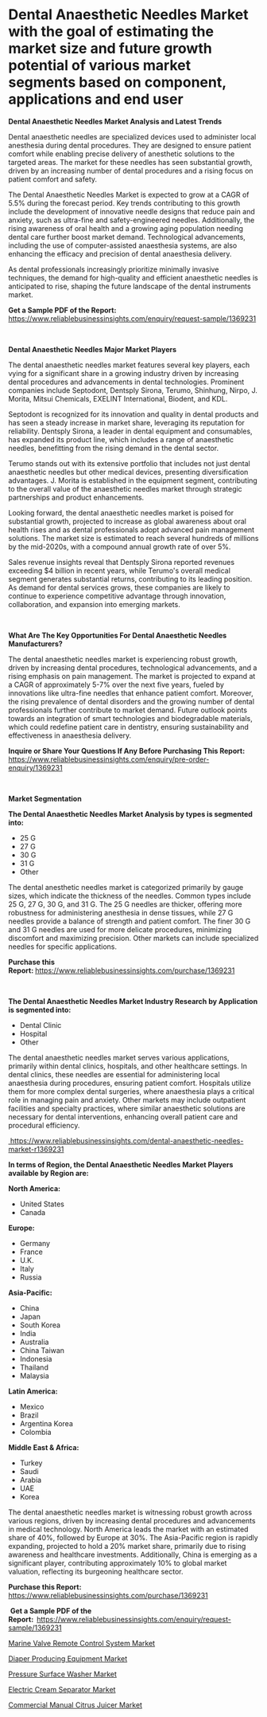 <p><h1>Dental Anaesthetic Needles Market with the goal of estimating the market size and future growth potential of various market segments based on component, applications and end user</h1></p><p><strong>Dental Anaesthetic Needles Market Analysis and Latest Trends</strong></p>
<p><p>Dental anaesthetic needles are specialized devices used to administer local anesthesia during dental procedures. They are designed to ensure patient comfort while enabling precise delivery of anesthetic solutions to the targeted areas. The market for these needles has seen substantial growth, driven by an increasing number of dental procedures and a rising focus on patient comfort and safety.</p><p>The Dental Anaesthetic Needles Market is expected to grow at a CAGR of 5.5% during the forecast period. Key trends contributing to this growth include the development of innovative needle designs that reduce pain and anxiety, such as ultra-fine and safety-engineered needles. Additionally, the rising awareness of oral health and a growing aging population needing dental care further boost market demand. Technological advancements, including the use of computer-assisted anaesthesia systems, are also enhancing the efficacy and precision of dental anaesthesia delivery. </p><p>As dental professionals increasingly prioritize minimally invasive techniques, the demand for high-quality and efficient anaesthetic needles is anticipated to rise, shaping the future landscape of the dental instruments market.</p></p>
<p><strong>Get a Sample PDF of the Report:&nbsp;</strong> <a href="https://www.reliablebusinessinsights.com/enquiry/request-sample/1369231?utm_campaign=2287&utm_medium=2&utm_source=Github&utm_content=ia&utm_term=22032025&utm_id=dental-anaesthetic-needles">https://www.reliablebusinessinsights.com/enquiry/request-sample/1369231</a></p>
<p>&nbsp;</p>
<p><strong>Dental Anaesthetic Needles Major Market Players</strong></p>
<p><p>The dental anaesthetic needles market features several key players, each vying for a significant share in a growing industry driven by increasing dental procedures and advancements in dental technologies. Prominent companies include Septodont, Dentsply Sirona, Terumo, Shinhung, Nirpo, J. Morita, Mitsui Chemicals, EXELINT International, Biodent, and KDL.</p><p>Septodont is recognized for its innovation and quality in dental products and has seen a steady increase in market share, leveraging its reputation for reliability. Dentsply Sirona, a leader in dental equipment and consumables, has expanded its product line, which includes a range of anaesthetic needles, benefitting from the rising demand in the dental sector.</p><p>Terumo stands out with its extensive portfolio that includes not just dental anaesthetic needles but other medical devices, presenting diversification advantages. J. Morita is established in the equipment segment, contributing to the overall value of the anaesthetic needles market through strategic partnerships and product enhancements.</p><p>Looking forward, the dental anaesthetic needles market is poised for substantial growth, projected to increase as global awareness about oral health rises and as dental professionals adopt advanced pain management solutions. The market size is estimated to reach several hundreds of millions by the mid-2020s, with a compound annual growth rate of over 5%.</p><p>Sales revenue insights reveal that Dentsply Sirona reported revenues exceeding $4 billion in recent years, while Terumo's overall medical segment generates substantial returns, contributing to its leading position. As demand for dental services grows, these companies are likely to continue to experience competitive advantage through innovation, collaboration, and expansion into emerging markets.</p></p>
<p>&nbsp;</p>
<p><strong>What Are The Key Opportunities For Dental Anaesthetic Needles Manufacturers?</strong></p>
<p><p>The dental anaesthetic needles market is experiencing robust growth, driven by increasing dental procedures, technological advancements, and a rising emphasis on pain management. The market is projected to expand at a CAGR of approximately 5-7% over the next five years, fueled by innovations like ultra-fine needles that enhance patient comfort. Moreover, the rising prevalence of dental disorders and the growing number of dental professionals further contribute to market demand. Future outlook points towards an integration of smart technologies and biodegradable materials, which could redefine patient care in dentistry, ensuring sustainability and effectiveness in anaesthesia delivery.</p></p>
<p><strong>Inquire or Share Your Questions If Any Before Purchasing This Report:</strong> <a href="https://www.reliablebusinessinsights.com/enquiry/pre-order-enquiry/1369231?utm_campaign=2287&utm_medium=2&utm_source=Github&utm_content=ia&utm_term=22032025&utm_id=dental-anaesthetic-needles">https://www.reliablebusinessinsights.com/enquiry/pre-order-enquiry/1369231</a></p>
<p>&nbsp;</p>
<p><strong>Market Segmentation</strong></p>
<p><strong>The Dental Anaesthetic Needles Market Analysis by types is segmented into:</strong></p>
<p><ul><li>25 G</li><li>27 G</li><li>30 G</li><li>31 G</li><li>Other</li></ul></p>
<p><p>The dental anesthetic needles market is categorized primarily by gauge sizes, which indicate the thickness of the needles. Common types include 25 G, 27 G, 30 G, and 31 G. The 25 G needles are thicker, offering more robustness for administering anesthesia in dense tissues, while 27 G needles provide a balance of strength and patient comfort. The finer 30 G and 31 G needles are used for more delicate procedures, minimizing discomfort and maximizing precision. Other markets can include specialized needles for specific applications.</p></p>
<p><strong>Purchase this Report:&nbsp;</strong><a href="https://www.reliablebusinessinsights.com/purchase/1369231?utm_campaign=2287&utm_medium=2&utm_source=Github&utm_content=ia&utm_term=22032025&utm_id=dental-anaesthetic-needles">https://www.reliablebusinessinsights.com/purchase/1369231</a></p>
<p>&nbsp;</p>
<p><strong>The Dental Anaesthetic Needles Market Industry Research by Application is segmented into:</strong></p>
<p><ul><li>Dental Clinic</li><li>Hospital</li><li>Other</li></ul></p>
<p><p>The dental anaesthetic needles market serves various applications, primarily within dental clinics, hospitals, and other healthcare settings. In dental clinics, these needles are essential for administering local anaesthesia during procedures, ensuring patient comfort. Hospitals utilize them for more complex dental surgeries, where anaesthesia plays a critical role in managing pain and anxiety. Other markets may include outpatient facilities and specialty practices, where similar anaesthetic solutions are necessary for dental interventions, enhancing overall patient care and procedural efficiency.</p></p>
<p><a href="https://www.reliablebusinessinsights.com/dental-anaesthetic-needles-market-r1369231?utm_campaign=2287&utm_medium=2&utm_source=Github&utm_content=ia&utm_term=22032025&utm_id=dental-anaesthetic-needles">&nbsp;https://www.reliablebusinessinsights.com/dental-anaesthetic-needles-market-r1369231</a></p>
<p><strong>In terms of Region, the Dental Anaesthetic Needles Market Players available by Region are:</strong></p>
<p>
    <p> <strong> North America: </strong>
        <ul>
            <li>United States</li>
            <li>Canada</li>
        </ul>
        </p> 
    <p> <strong> Europe: </strong>
        <ul>
            <li>Germany</li>
            <li>France</li>
            <li>U.K.</li>
            <li>Italy</li>
            <li>Russia</li>
        </ul>
        </p> 
    <p> <strong> Asia-Pacific: </strong>
        <ul>
            <li>China</li>
            <li>Japan</li>
            <li>South Korea</li>
            <li>India</li>
            <li>Australia</li>
            <li>China Taiwan</li>
            <li>Indonesia</li>
            <li>Thailand</li>
            <li>Malaysia</li>
        </ul>
        </p> 
    <p> <strong> Latin America: </strong>
        <ul>
            <li>Mexico</li>
            <li>Brazil</li>
            <li>Argentina Korea</li>
            <li>Colombia</li>
        </ul>
        </p> 
    <p> <strong> Middle East & Africa: </strong>
        <ul>
            <li>Turkey</li>
            <li>Saudi</li>
            <li>Arabia</li>
            <li>UAE</li>
            <li>Korea</li>
        </ul>
    </p>
    </p>
<p><p>The dental anaesthetic needles market is witnessing robust growth across various regions, driven by increasing dental procedures and advancements in medical technology. North America leads the market with an estimated share of 40%, followed by Europe at 30%. The Asia-Pacific region is rapidly expanding, projected to hold a 20% market share, primarily due to rising awareness and healthcare investments. Additionally, China is emerging as a significant player, contributing approximately 10% to global market valuation, reflecting its burgeoning healthcare sector.</p></p>
<p><strong>Purchase this Report: </strong><a href="https://www.reliablebusinessinsights.com/purchase/1369231?utm_campaign=2287&utm_medium=2&utm_source=Github&utm_content=ia&utm_term=22032025&utm_id=dental-anaesthetic-needles">https://www.reliablebusinessinsights.com/purchase/1369231</a></p>
<p>&nbsp;<strong>Get a Sample PDF of the Report:&nbsp;&nbsp;</strong><a href="https://www.reliablebusinessinsights.com/enquiry/request-sample/1369231?utm_campaign=2287&utm_medium=2&utm_source=Github&utm_content=ia&utm_term=22032025&utm_id=dental-anaesthetic-needles">https://www.reliablebusinessinsights.com/enquiry/request-sample/1369231</a></p>
<p><strong></strong></p>
<p><p><a href="https://github.com/szaszgrychkq/Market-Research-Report-List-1/blob/main/marine-valve-remote-control-system-market.md?utm_campaign=2287&utm_medium=2&utm_source=Github&utm_content=ia&utm_term=22032025&utm_id=dental-anaesthetic-needles">Marine Valve Remote Control System Market</a></p><p><a href="https://github.com/kaganalcinwv/Market-Research-Report-List-1/blob/main/diaper-producing-equipment-market.md?utm_campaign=2287&utm_medium=2&utm_source=Github&utm_content=ia&utm_term=22032025&utm_id=dental-anaesthetic-needles">Diaper Producing Equipment Market</a></p><p><a href="https://www.linkedin.com/pulse/comprehensive-pressure-surface-washer-market-report-segmentation-pzjpf?utm_campaign=2287&utm_medium=2&utm_source=Github&utm_content=ia&utm_term=22032025&utm_id=dental-anaesthetic-needles">Pressure Surface Washer Market</a></p><p><a href="https://www.linkedin.com/pulse/electric-cream-separator-market-review-strategic-growth-qv4of?utm_campaign=2287&utm_medium=2&utm_source=Github&utm_content=ia&utm_term=22032025&utm_id=dental-anaesthetic-needles">Electric Cream Separator Market</a></p><p><a href="https://www.linkedin.com/pulse/commercial-manual-citrus-juicer-market-size-expected-accelerate-heodf?utm_campaign=2287&utm_medium=2&utm_source=Github&utm_content=ia&utm_term=22032025&utm_id=dental-anaesthetic-needles">Commercial Manual Citrus Juicer Market</a></p></p>